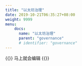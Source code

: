 ```yaml
---
title: "以太坊治理"
date: 2019-10-21T06:35:27+08:00
weight: 9999
menu:
    docs:
      name: "以太坊治理"
      parent: "governance"
      # identifier: "governance"
---
```



{{<adm type="tip" title="提醒" >}}
马上就会编辑
{{</adm >}}